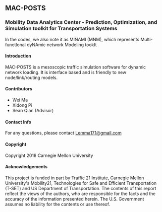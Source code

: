 ## MAC-POSTS

### Mobility Data Analytics Center - Prediction, Optimization, and Simulation toolkit for Transportation Systems

In the codes, we also note it as MINAMI (MNM), which represents Multi-functIonal dyNAmic network Modeling tookIt

#### Introduction

MAC-POSTS is a mesoscopic traffic simulation software for dynamic network loading. It is interface based and is friendly to new node/link/routing models.

#### Contributors

- Wei Ma
- Xidong Pi
- Sean Qian (Advisor)

#### Contact Info

For any questions, please contact Lemma171@gmail.com

#### Copyright

Copyright 2018 Carnegie Mellon University

#### Acknowledgements
This project is funded in part by Traffic 21 Institute, Carnegie Mellon University's Mobility21, Technologies for Safe and Efficient Transportation (T-SET) and US Department of Transportation. The contents of this report reflect the views of the authors, who are responsible for the facts and the accuracy of the information presented herein. The U.S. Government assumes no liability for the contents or use thereof.
